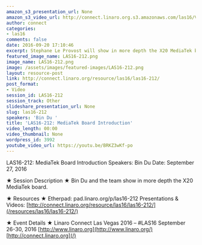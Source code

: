 ```yaml
---
amazon_s3_presentation_url: None
amazon_s3_video_url: http://connect.linaro.org.s3.amazonaws.com/las16/Videos/Tuesday/LAS16-212%20MediaTek%20Board%20X20%20Workshop.mp4
author: connect
categories:
- las16
comments: false
date: 2016-09-20 17:10:46
excerpt: Stephane Le Provost will show in more depth the X20 MediaTek board.
featured_image_name: LAS16-212.png
image_name: LAS16-212.png
image: /assets/images/featured-images/LAS16-212.png
layout: resource-post
link: http://connect.linaro.org/resource/las16/las16-212/
post_format:
- Video
session_id: LAS16-212
session_track: Other
slideshare_presentation_url: None
slug: las16-212
speakers: 'Bin Du '
title: 'LAS16-212: MediaTek Board Introduction'
video_length: 00:00
video_thumbnail: None
wordpress_id: 3992
youtube_video_url: https://youtu.be/BRKZ3wKf-po
---
```


LAS16-212: MediaTek Board Introduction
Speakers: Bin Du
Date: September 27, 2016

★ Session Description ★
Bin Du and the team show in more depth the X20 MediaTek board.

★ Resources ★
Etherpad: pad.linaro.org/p/las16-212
Presentations & Videos: [http://connect.linaro.org/resource/las16/las16-212/](/resources/las16/las16-212/)

★ Event Details ★
Linaro Connect Las Vegas 2016 – #LAS16
September 26-30, 2016
[http://www.linaro.org](http://www.linaro.org/)
[http://connect.linaro.org](/)
